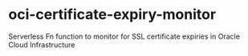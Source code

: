 # oci-certificate-expiry-monitor
Serverless Fn function to monitor for SSL certificate expiries in Oracle Cloud Infrastructure
